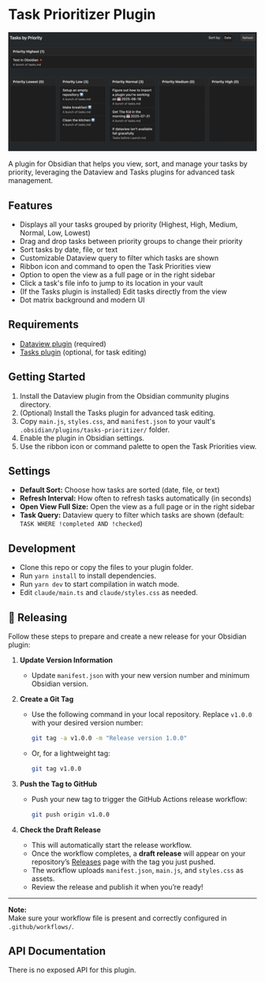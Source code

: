 # Task Prioritizer Plugin

![Preview of the Plugin](preview.png)

A plugin for Obsidian that helps you view, sort, and manage your tasks by priority, leveraging the Dataview and Tasks plugins for advanced task management.

## Features

-   Displays all your tasks grouped by priority (Highest, High, Medium, Normal, Low, Lowest)
-   Drag and drop tasks between priority groups to change their priority
-   Sort tasks by date, file, or text
-   Customizable Dataview query to filter which tasks are shown
-   Ribbon icon and command to open the Task Priorities view
-   Option to open the view as a full page or in the right sidebar
-   Click a task's file info to jump to its location in your vault
-   (If the Tasks plugin is installed) Edit tasks directly from the view
-   Dot matrix background and modern UI

## Requirements

-   [Dataview plugin](https://github.com/blacksmithgu/obsidian-dataview) (required)
-   [Tasks plugin](https://github.com/obsidian-tasks-group/obsidian-tasks) (optional, for task editing)

## Getting Started

1. Install the Dataview plugin from the Obsidian community plugins directory.
2. (Optional) Install the Tasks plugin for advanced task editing.
3. Copy `main.js`, `styles.css`, and `manifest.json` to your vault's `.obsidian/plugins/tasks-prioritizer/` folder.
4. Enable the plugin in Obsidian settings.
5. Use the ribbon icon or command palette to open the Task Priorities view.

## Settings

-   **Default Sort:** Choose how tasks are sorted (date, file, or text)
-   **Refresh Interval:** How often to refresh tasks automatically (in seconds)
-   **Open View Full Size:** Open the view as a full page or in the right sidebar
-   **Task Query:** Dataview query to filter which tasks are shown (default: `TASK WHERE !completed AND !checked`)

## Development

-   Clone this repo or copy the files to your plugin folder.
-   Run `yarn install` to install dependencies.
-   Run `yarn dev` to start compilation in watch mode.
-   Edit `claude/main.ts` and `claude/styles.css` as needed.

## 🚀 Releasing

Follow these steps to prepare and create a new release for your Obsidian plugin:

1. **Update Version Information**
   - Update `manifest.json` with your new version number and minimum Obsidian version.

2. **Create a Git Tag**
   - Use the following command in your local repository. Replace `v1.0.0` with your desired version number:
     ```bash
     git tag -a v1.0.0 -m "Release version 1.0.0"
     ```
   - Or, for a lightweight tag:
     ```bash
     git tag v1.0.0
     ```

3. **Push the Tag to GitHub**
   - Push your new tag to trigger the GitHub Actions release workflow:
     ```bash
     git push origin v1.0.0
     ```

4. **Check the Draft Release**
   - This will automatically start the release workflow.
   - Once the workflow completes, a **draft release** will appear on your repository’s [Releases](../../releases) page with the tag you just pushed.
   - The workflow uploads `manifest.json`, `main.js`, and `styles.css` as assets.
   - Review the release and publish it when you’re ready!

---

**Note:**  
Make sure your workflow file is present and correctly configured in `.github/workflows/`.

## API Documentation

There is no exposed API for this plugin.

